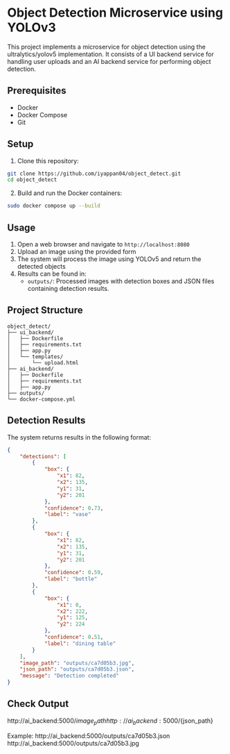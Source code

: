 # Object Detection Microservice using YOLOv3

This project implements a microservice for object detection using the ultralytics/yolov5 implementation. It consists of a UI backend service for handling user uploads and an AI backend service for performing object detection.

## Prerequisites

- Docker
- Docker Compose
- Git

## Setup

1. Clone this repository:
```bash
git clone https://github.com/iyappan04/object_detect.git
cd object_detect
```

2. Build and run the Docker containers:
```bash
sudo docker compose up --build
```

## Usage

1. Open a web browser and navigate to `http://localhost:8080`
2. Upload an image using the provided form
3. The system will process the image using YOLOv5 and return the detected objects
4. Results can be found in:
   - `outputs/`: Processed images with detection boxes and JSON files containing detection results.



## Project Structure

```
object_detect/
├── ui_backend/
│   ├── Dockerfile
│   ├── requirements.txt
│   ├── app.py
│   └── templates/
│       └── upload.html
├── ai_backend/
│   ├── Dockerfile
│   ├── requirements.txt
│   ├── app.py
├── outputs/
└── docker-compose.yml
```

## Detection Results

The system returns results in the following format:
```json
{
    "detections": [
        {
            "box": {
                "x1": 82,
                "x2": 135,
                "y1": 31,
                "y2": 201
            },
            "confidence": 0.73,
            "label": "vase"
        },
        {
            "box": {
                "x1": 82,
                "x2": 135,
                "y1": 31,
                "y2": 201
            },
            "confidence": 0.59,
            "label": "bottle"
        },
        {
            "box": {
                "x1": 0,
                "x2": 222,
                "y1": 125,
                "y2": 224
            },
            "confidence": 0.51,
            "label": "dining table"
        }
    ],
    "image_path": "outputs/ca7d05b3.jpg",
    "json_path": "outputs/ca7d05b3.json",
    "message": "Detection completed"
}
```

## Check Output
http://ai_backend:5000/${image_path}
http://ai_backend:5000/${json_path}

Example:
http://ai_backend:5000/outputs/ca7d05b3.json
http://ai_backend:5000/outputs/ca7d05b3.jpg